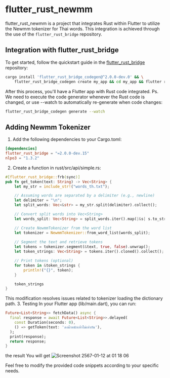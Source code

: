# flutter_rust_newmm

flutter_rust_newmm is a project that integrates Rust within Flutter to utilize the Newmm tokenizer for Thai words. This integration is achieved through the use of the `flutter_rust_bridge` repository.

## Integration with flutter_rust_bridge

To get started, follow the quickstart guide in the [flutter_rust_bridge](https://github.com/fzyzcjy/flutter_rust_bridge) repository:

```bash
cargo install 'flutter_rust_bridge_codegen@^2.0.0-dev.0' && \
    flutter_rust_bridge_codegen create my_app && cd my_app && flutter run
```

After this process, you'll have a Flutter app with Rust code integrated.
Ps. We need to execute the code generator whenever the Rust code is changed, or use --watch to automatically re-generate when code changes:
```bash
flutter_rust_bridge_codegen generate --watch
```
## Adding Newmm Tokenizer
1. Add the following dependencies to your Cargo.toml:
```toml
[dependencies]
flutter_rust_bridge = "=2.0.0-dev.15"
nlpo3 = "1.3.2"
```
2. Create a function in rust/src/api/simple.rs:
```rust
#[flutter_rust_bridge::frb(sync)]
pub fn get_token(text: String) -> Vec<String> {
    let my_str = include_str!("words_th.txt");

    // Assuming words are separated by a delimiter (e.g., newline)
    let delimiter = "\n";
    let split_words: Vec<&str> = my_str.split(delimiter).collect();

    // Convert split words into Vec<String>
    let words_split: Vec<String> = split_words.iter().map(|&s| s.to_string()).collect();

    // Create NewmmTokenizer from the word list
    let tokenizer = NewmmTokenizer::from_word_list(words_split);
    
    // Segment the text and retrieve tokens
    let tokens = tokenizer.segment(&text, true, false).unwrap();
    let token_strings: Vec<String> = tokens.iter().cloned().collect();

    // Print tokens (optional)
    for token in &token_strings {
        println!("{}", token);
    }

    token_strings
}

```
This modification resolves issues related to tokenizer loading the dictionary path.
3. Testing
In your Flutter app (lib/main.dart), you can run:
```dart
Future<List<String>> fetchData() async {
  final response = await Future<List<String>>.delayed(
    const Duration(seconds: 0),
    () => getToken(text: 'ลงน้ำหนักเท้าไม่เท่ากัน'),
  );
  print(response);
  return response;
}

```
the result You will get
![Screenshot 2567-01-12 at 01 18 06](https://github.com/CaptainChuenthavorn/flutter_rust_newmm/assets/38762000/8be7db3a-c1ff-44bf-a8c8-a2b5edb09506)

Feel free to modify the provided code snippets according to your specific needs.
